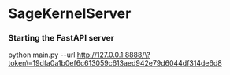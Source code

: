 # SageKernelServer
### Starting the FastAPI server
python main.py --url http://127.0.0.1:8888/\?token\=19dfa0a1b0ef6c613059c613aed942e79d6044df314de6d8